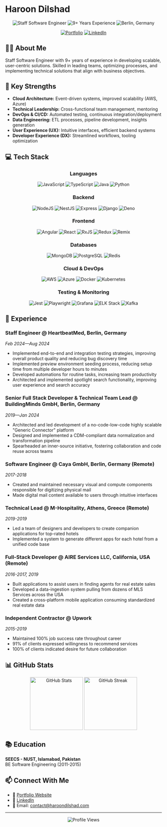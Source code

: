 # Haroon Dilshad

<div align="center">
  <img src="https://img.shields.io/badge/Staff-Software%20Engineer-blue" alt="Staff Software Engineer"/>
  <img src="https://img.shields.io/badge/Experience-9%2B%20Years-green" alt="9+ Years Experience"/>
  <img src="https://img.shields.io/badge/Location-Berlin%2C%20Germany-red" alt="Berlin, Germany"/>
</div>

<div align="center">
  <p>
    <a href="https://haroondilshad.com/" target="_blank"><img src="https://img.shields.io/badge/Portfolio-haroondilshad.com-informational?style=flat&logo=react&logoColor=white&color=0A66C2" alt="Portfolio"/></a>
    <a href="https://www.linkedin.com/in/haroondilshad/" target="_blank"><img src="https://img.shields.io/badge/LinkedIn-Connect-blue?style=flat&logo=linkedin" alt="LinkedIn"/></a>
  </p>
</div>

## 👨‍💻 About Me

Staff Software Engineer with 9+ years of experience in developing scalable, user-centric solutions. Skilled in leading teams, optimizing processes, and implementing technical solutions that align with business objectives.

## 🚀 Key Strengths

- **Cloud Architecture:** Event-driven systems, improved scalability (AWS, Azure)
- **Technical Leadership:** Cross-functional team management, mentoring
- **DevOps & CI/CD:** Automated testing, continuous integration/deployment
- **Data Engineering:** ETL processes, pipeline development, insights generation
- **User Experience (UX):** Intuitive interfaces, efficient backend systems
- **Developer Experience (DX):** Streamlined workflows, tooling optimization

## 💻 Tech Stack

<div align="center">
  
### Languages
![JavaScript](https://img.shields.io/badge/JavaScript-F7DF1E?style=for-the-badge&logo=javascript&logoColor=black)
![TypeScript](https://img.shields.io/badge/TypeScript-3178C6?style=for-the-badge&logo=typescript&logoColor=white)
![Java](https://img.shields.io/badge/Java-ED8B00?style=for-the-badge&logo=openjdk&logoColor=white)
![Python](https://img.shields.io/badge/Python-3776AB?style=for-the-badge&logo=python&logoColor=white)

### Backend
![NodeJS](https://img.shields.io/badge/Node.js-339933?style=for-the-badge&logo=nodedotjs&logoColor=white)
![NestJS](https://img.shields.io/badge/NestJS-E0234E?style=for-the-badge&logo=nestjs&logoColor=white)
![Express](https://img.shields.io/badge/Express-000000?style=for-the-badge&logo=express&logoColor=white)
![Django](https://img.shields.io/badge/Django-092E20?style=for-the-badge&logo=django&logoColor=white)
![Deno](https://img.shields.io/badge/Deno-000000?style=for-the-badge&logo=deno&logoColor=white)

### Frontend
![Angular](https://img.shields.io/badge/Angular-DD0031?style=for-the-badge&logo=angular&logoColor=white)
![React](https://img.shields.io/badge/React-20232A?style=for-the-badge&logo=react&logoColor=61DAFB)
![RxJS](https://img.shields.io/badge/RxJS-B7178C?style=for-the-badge&logo=reactivex&logoColor=white)
![Redux](https://img.shields.io/badge/Redux-593D88?style=for-the-badge&logo=redux&logoColor=white)
![Remix](https://img.shields.io/badge/Remix-000000?style=for-the-badge&logo=remix&logoColor=white)

### Databases
![MongoDB](https://img.shields.io/badge/MongoDB-4EA94B?style=for-the-badge&logo=mongodb&logoColor=white)
![PostgreSQL](https://img.shields.io/badge/PostgreSQL-316192?style=for-the-badge&logo=postgresql&logoColor=white)
![Redis](https://img.shields.io/badge/Redis-DC382D?style=for-the-badge&logo=redis&logoColor=white)

### Cloud & DevOps
![AWS](https://img.shields.io/badge/AWS-232F3E?style=for-the-badge&logo=amazonaws&logoColor=white)
![Azure](https://img.shields.io/badge/Azure-0078D4?style=for-the-badge&logo=microsoftazure&logoColor=white)
![Docker](https://img.shields.io/badge/Docker-2496ED?style=for-the-badge&logo=docker&logoColor=white)
![Kubernetes](https://img.shields.io/badge/Kubernetes-326CE5?style=for-the-badge&logo=kubernetes&logoColor=white)

### Testing & Monitoring
![Jest](https://img.shields.io/badge/Jest-C21325?style=for-the-badge&logo=jest&logoColor=white)
![Playwright](https://img.shields.io/badge/Playwright-2EAD33?style=for-the-badge&logo=playwright&logoColor=white)
![Grafana](https://img.shields.io/badge/Grafana-F46800?style=for-the-badge&logo=grafana&logoColor=white)
![ELK Stack](https://img.shields.io/badge/ELK_Stack-005571?style=for-the-badge&logo=elastic&logoColor=white)
![Kafka](https://img.shields.io/badge/Kafka-231F20?style=for-the-badge&logo=apachekafka&logoColor=white)

</div>

## 🌟 Experience

### Staff Engineer @ HeartbeatMed, Berlin, Germany
*Feb 2024—Aug 2024*
- Implemented end-to-end and integration testing strategies, improving overall product quality and reducing bug discovery time
- Implemented preview environment seeding process, reducing setup time from multiple developer hours to minutes
- Developed automations for routine tasks, increasing team productivity
- Architected and implemented spotlight search functionality, improving user experience and search accuracy

### Senior Full Stack Developer & Technical Team Lead @ BuildingMinds GmbH, Berlin, Germany
*2019—Jan 2024*
- Architected and led development of a no-code-low-code highly scalable "Generic Connector" platform
- Designed and implemented a CDM-compliant data normalization and transformation pipeline
- Spearheaded an inner-source initiative, fostering collaboration and code reuse across teams

### Software Engineer @ Caya GmbH, Berlin, Germany (Remote)
*2017-2018*
- Created and maintained necessary visual and compute components responsible for digitizing physical mail
- Made digital mail content available to users through intuitive interfaces

### Technical Lead @ M-Hospitality, Athens, Greece (Remote)
*2019-2019*
- Led a team of designers and developers to create companion applications for top-rated hotels
- Implemented a system to generate different apps for each hotel from a unified code base

### Full-Stack Developer @ AIRE Services LLC, California, USA (Remote)
*2016-2017, 2019*
- Built applications to assist users in finding agents for real estate sales
- Developed a data-ingestion system pulling from dozens of MLS Services across the USA
- Created a cross-platform mobile application consuming standardized real estate data

### Independent Contractor @ Upwork
*2015-2019*
- Maintained 100% job success rate throughout career
- 91% of clients expressed willingness to recommend services
- 100% of clients indicated desire for future collaboration

## 📊 GitHub Stats

<div align="center">
  <img src="https://github-readme-stats.vercel.app/api?username=haroondilshad&show_icons=true&theme=tokyonight" alt="GitHub Stats" height="170" />
  <img src="https://github-readme-streak-stats.herokuapp.com/?user=haroondilshad&theme=tokyonight" alt="GitHub Streak" height="170" />
</div>

## 📚 Education

**SEECS - NUST, Islamabad, Pakistan**  
BE Software Engineering (2011-2015)

## 📫 Connect With Me

- 🔗 [Portfolio Website](https://haroondilshad.com/)
- 💼 [LinkedIn](https://www.linkedin.com/in/haroondilshad/)
- 📧 Email: [contact@haroondilshad.com](mailto:contact@haroondilshad.com)

---

<div align="center">
  <img src="https://komarev.com/ghpvc/?username=haroondilshad&color=blue" alt="Profile Views" />
</div> 